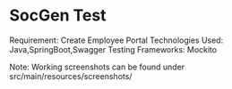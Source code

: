 # SocGen Test


Requirement: Create Employee Portal 
Technologies Used: Java,SpringBoot,Swagger
Testing Frameworks: Mockito

Note: Working screenshots can be found under src/main/resources/screenshots/
